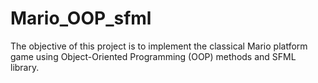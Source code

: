 # Mario_OOP_sfml
The objective of this project is to implement the classical Mario platform game using Object-Oriented Programming (OOP) methods and SFML library.
